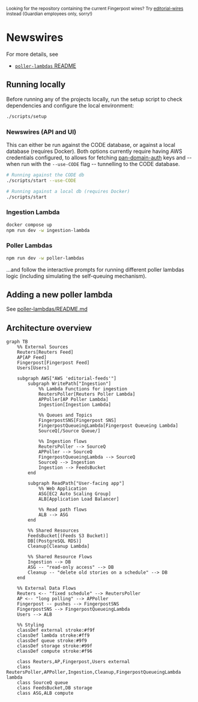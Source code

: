 <sup>Looking for the repository containing the current Fingerpost wires? Try [editorial-wires](https://github.com/guardian/editorial-wires) instead (Guardian employees only, sorry!)</sup>

# Newswires

For more details, see

- [`poller-lambdas` README](poller-lambdas/README.md)

## Running locally

Before running any of the projects locally, run the setup script to check dependencies and configure the local environment:

```sh
./scripts/setup
```

### Newswires (API and UI)

This can either be run against the CODE database, or against a local database (requires Docker). Both options currently require
having AWS credentials configured, to allows for fetching [pan-domain-auth](https://github.com/guardian/pan-domain-authentication)
keys and -- when run with the `--use-CODE` flag -- tunnelling to the CODE database.

```sh
# Running against the CODE db
./scripts/start --use-CODE
```

```sh
# Running against a local db (requires Docker)
./scripts/start
```

### Ingestion Lambda

```sh
docker compose up
npm run dev -w ingestion-lambda
```

### Poller Lambdas

```sh
npm run dev -w poller-lambdas
```

...and follow the interactive prompts for running different poller lambdas logic (including simulating the self-queuing mechanism).

## Adding a new poller lambda

See [poller-lambdas/README.md](poller-lambdas/README.md)

## Architecture overview

```mermaid
graph TB
    %% External Sources
    Reuters[Reuters Feed]
    AP[AP Feed]
    Fingerpost[Fingerpost Feed]
    Users[Users]

    subgraph AWS["AWS 'editorial-feeds'"]
        subgraph WritePath["Ingestion"]
            %% Lambda Functions for ingestion
            ReutersPoller[Reuters Poller Lambda]
            APPoller[AP Poller Lambda]
            Ingestion[Ingestion Lambda]

            %% Queues and Topics
            FingerpostSNS[Fingerpost SNS]
            FingerpostQueueingLambda[Fingerpost Queueing Lambda]
            SourceQ[/Source Queue/]

            %% Ingestion flows
            ReutersPoller --> SourceQ
            APPoller --> SourceQ
            FingerpostQueueingLambda --> SourceQ
            SourceQ --> Ingestion
            Ingestion --> FeedsBucket
        end

        subgraph ReadPath["User-facing app"]
            %% Web Application
            ASG[EC2 Auto Scaling Group]
            ALB[Application Load Balancer]

            %% Read path flows
            ALB --> ASG
        end

        %% Shared Resources
        FeedsBucket[(Feeds S3 Bucket)]
        DB[(PostgreSQL RDS)]
        Cleanup[Cleanup Lambda]

        %% Shared Resource Flows
        Ingestion --> DB
        ASG -- "read-only access" --> DB
        Cleanup -- "delete old stories on a schedule" --> DB
    end

    %% External Data Flows
    Reuters <-- "fixed schedule" --> ReutersPoller
    AP <-- "long polling" --> APPoller
    Fingerpost -- pushes --> FingerpostSNS
    FingerpostSNS --> FingerpostQueueingLambda
    Users --> ALB

    %% Styling
    classDef external stroke:#f9f
    classDef lambda stroke:#ff9
    classDef queue stroke:#9f9
    classDef storage stroke:#99f
    classDef compute stroke:#f96

    class Reuters,AP,Fingerpost,Users external
    class ReutersPoller,APPoller,Ingestion,Cleanup,FingerpostQueueingLambda lambda
    class SourceQ queue
    class FeedsBucket,DB storage
    class ASG,ALB compute
```
